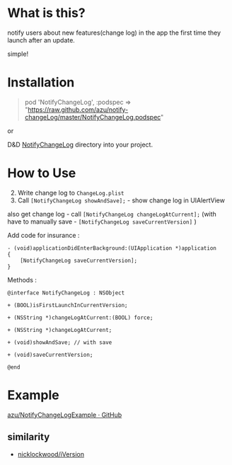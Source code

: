 # What is this?

notify users about new features(change log) in the app the first time they launch after an update.

simple!

# Installation

> pod 'NotifyChangeLog', :podspec => "https://raw.github.com/azu/notify-changeLog/master/NotifyChangeLog.podspec"

or

D&D [NotifyChangeLog](https://github.com/azu/notify-changeLog/tree/master/notify-changeLog/NotifyChangeLog "NotifyChangeLog") directory into your project.


# How to Use

2. Write change log to ``ChangeLog.plist``
3. Call ``[NotifyChangeLog showAndSave];`` - show change log in UIAlertView

also get change log - call ``[NotifyChangeLog changeLogAtCurrent];``
(with have to manually save - ``[NotifyChangeLog saveCurrentVersion]`` )

Add code for insurance :

    - (void)applicationDidEnterBackground:(UIApplication *)application
    {
        [NotifyChangeLog saveCurrentVersion];
    }


Methods :

    @interface NotifyChangeLog : NSObject

    + (BOOL)isFirstLaunchInCurrentVersion;

    + (NSString *)changeLogAtCurrent:(BOOL) force;

    + (NSString *)changeLogAtCurrent;

    + (void)showAndSave; // with save

    + (void)saveCurrentVersion;

    @end


# Example

[azu/NotifyChangeLogExample · GitHub](https://github.com/azu/NotifyChangeLogExample "azu/NotifyChangeLogExample · GitHub")

## similarity

* [nicklockwood/iVersion](https://github.com/nicklockwood/iVersion "nicklockwood/iVersion")